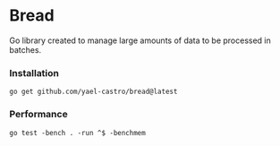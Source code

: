 # Bread
Go library created to manage large amounts of data to be processed in batches.
### Installation
```shell
go get github.com/yael-castro/bread@latest
```
### Performance
```shell
go test -bench . -run ^$ -benchmem
```